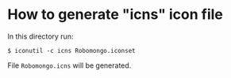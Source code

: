 How to generate "icns" icon file
================================

In this directory run:

    $ iconutil -c icns Robomongo.iconset

File `Robomongo.icns` will be generated.
